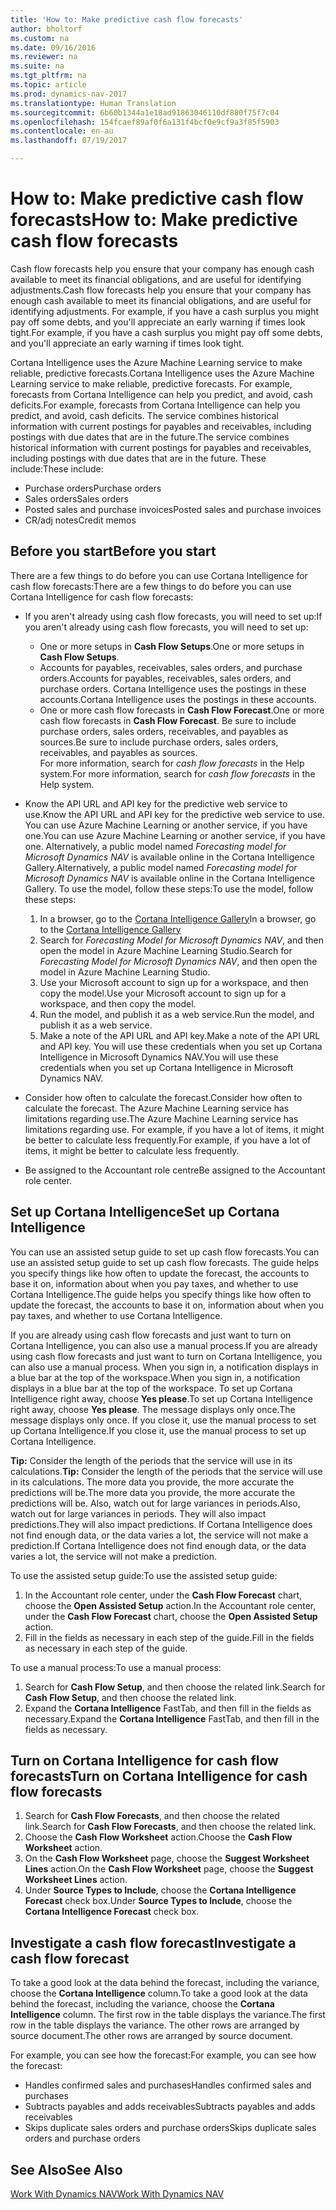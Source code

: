 ```yaml
---
title: 'How to: Make predictive cash flow forecasts'
author: bholtorf
ms.custom: na
ms.date: 09/16/2016
ms.reviewer: na
ms.suite: na
ms.tgt_pltfrm: na
ms.topic: article
ms.prod: dynamics-nav-2017
ms.translationtype: Human Translation
ms.sourcegitcommit: 6b60b1344a1e18ad91863046110df880f75f7c04
ms.openlocfilehash: 154fcaef89af0f6a131f4bcf0e9cf9a3f85f5903
ms.contentlocale: en-au
ms.lasthandoff: 07/19/2017

---
```


# <a name="how-to-make-predictive-cash-flow-forecasts"></a><span data-ttu-id="3cd10-102">How to: Make predictive cash flow forecasts</span><span class="sxs-lookup"><span data-stu-id="3cd10-102">How to: Make predictive cash flow forecasts</span></span>
<span data-ttu-id="3cd10-103">Cash flow forecasts help you ensure that your company has enough cash available to meet its financial obligations, and are useful for identifying adjustments.</span><span class="sxs-lookup"><span data-stu-id="3cd10-103">Cash flow forecasts help you ensure that your company has enough cash available to meet its financial obligations, and are useful for identifying adjustments.</span></span> <span data-ttu-id="3cd10-104">For example, if you have a cash surplus you might pay off some debts, and you'll appreciate an early warning if times look tight.</span><span class="sxs-lookup"><span data-stu-id="3cd10-104">For example, if you have a cash surplus you might pay off some debts, and you'll appreciate an early warning if times look tight.</span></span> 

<span data-ttu-id="3cd10-105">Cortana Intelligence uses the Azure Machine Learning service to make reliable, predictive forecasts.</span><span class="sxs-lookup"><span data-stu-id="3cd10-105">Cortana Intelligence uses the Azure Machine Learning service to make reliable, predictive forecasts.</span></span> <span data-ttu-id="3cd10-106">For example, forecasts from Cortana Intelligence can help you predict, and avoid, cash deficits.</span><span class="sxs-lookup"><span data-stu-id="3cd10-106">For example, forecasts from Cortana Intelligence can help you predict, and avoid, cash deficits.</span></span> <span data-ttu-id="3cd10-107">The service combines historical information with current postings for payables and receivables, including postings with due dates that are in the future.</span><span class="sxs-lookup"><span data-stu-id="3cd10-107">The service combines historical information with current postings for payables and receivables, including postings with due dates that are in the future.</span></span> <span data-ttu-id="3cd10-108">These include:</span><span class="sxs-lookup"><span data-stu-id="3cd10-108">These include:</span></span>
* <span data-ttu-id="3cd10-109">Purchase orders</span><span class="sxs-lookup"><span data-stu-id="3cd10-109">Purchase orders</span></span>
* <span data-ttu-id="3cd10-110">Sales orders</span><span class="sxs-lookup"><span data-stu-id="3cd10-110">Sales orders</span></span>
* <span data-ttu-id="3cd10-111">Posted sales and purchase invoices</span><span class="sxs-lookup"><span data-stu-id="3cd10-111">Posted sales and purchase invoices</span></span>
* <span data-ttu-id="3cd10-112">CR/adj notes</span><span class="sxs-lookup"><span data-stu-id="3cd10-112">Credit memos</span></span>

## <a name="before-you-start"></a><span data-ttu-id="3cd10-113">Before you start</span><span class="sxs-lookup"><span data-stu-id="3cd10-113">Before you start</span></span>  
<span data-ttu-id="3cd10-114">There are a few things to do before you can use Cortana Intelligence for cash flow forecasts:</span><span class="sxs-lookup"><span data-stu-id="3cd10-114">There are a few things to do before you can use Cortana Intelligence for cash flow forecasts:</span></span> 
* <span data-ttu-id="3cd10-115">If you aren't already using cash flow forecasts, you will need to set up:</span><span class="sxs-lookup"><span data-stu-id="3cd10-115">If you aren't already using cash flow forecasts, you will need to set up:</span></span>
    * <span data-ttu-id="3cd10-116">One or more setups in **Cash Flow Setups**.</span><span class="sxs-lookup"><span data-stu-id="3cd10-116">One or more setups in **Cash Flow Setups**.</span></span> 
    * <span data-ttu-id="3cd10-117">Accounts for payables, receivables, sales orders, and purchase orders.</span><span class="sxs-lookup"><span data-stu-id="3cd10-117">Accounts for payables, receivables, sales orders, and purchase orders.</span></span> <span data-ttu-id="3cd10-118">Cortana Intelligence uses the postings in these accounts.</span><span class="sxs-lookup"><span data-stu-id="3cd10-118">Cortana Intelligence uses the postings in these accounts.</span></span>
    * <span data-ttu-id="3cd10-119">One or more cash flow forecasts in **Cash Flow Forecast**.</span><span class="sxs-lookup"><span data-stu-id="3cd10-119">One or more cash flow forecasts in **Cash Flow Forecast**.</span></span> <span data-ttu-id="3cd10-120">Be sure to include purchase orders, sales orders, receivables, and payables as sources.</span><span class="sxs-lookup"><span data-stu-id="3cd10-120">Be sure to include purchase orders, sales orders, receivables, and payables as sources.</span></span>  
    <span data-ttu-id="3cd10-121">For more information, search for _cash flow forecasts_ in the Help system.</span><span class="sxs-lookup"><span data-stu-id="3cd10-121">For more information, search for _cash flow forecasts_ in the Help system.</span></span> 
* <span data-ttu-id="3cd10-122">Know the API URL and API key for the predictive web service to use.</span><span class="sxs-lookup"><span data-stu-id="3cd10-122">Know the API URL and API key for the predictive web service to use.</span></span>  
    <span data-ttu-id="3cd10-123">You can use Azure Machine Learning or another service, if you have one.</span><span class="sxs-lookup"><span data-stu-id="3cd10-123">You can use Azure Machine Learning or another service, if you have one.</span></span> <span data-ttu-id="3cd10-124">Alternatively, a public model named _Forecasting model for Microsoft Dynamics NAV_ is available online in the Cortana Intelligence Gallery.</span><span class="sxs-lookup"><span data-stu-id="3cd10-124">Alternatively, a public model named _Forecasting model for Microsoft Dynamics NAV_ is available online in the Cortana Intelligence Gallery.</span></span> <span data-ttu-id="3cd10-125">To use the model, follow these steps:</span><span class="sxs-lookup"><span data-stu-id="3cd10-125">To use the model, follow these steps:</span></span>

    1. <span data-ttu-id="3cd10-126">In a browser, go to the [Cortana Intelligence Gallery](https://go.microsoft.com/fwlink/?linkid=828352)</span><span class="sxs-lookup"><span data-stu-id="3cd10-126">In a browser, go to the [Cortana Intelligence Gallery](https://go.microsoft.com/fwlink/?linkid=828352)</span></span>
    2. <span data-ttu-id="3cd10-127">Search for _Forecasting Model for Microsoft Dynamics NAV_, and then open the model in Azure Machine Learning Studio.</span><span class="sxs-lookup"><span data-stu-id="3cd10-127">Search for _Forecasting Model for Microsoft Dynamics NAV_, and then open the model in Azure Machine Learning Studio.</span></span>
    3. <span data-ttu-id="3cd10-128">Use your Microsoft account to sign up for a workspace, and then copy the model.</span><span class="sxs-lookup"><span data-stu-id="3cd10-128">Use your Microsoft account to sign up for a workspace, and then copy the model.</span></span>
    4. <span data-ttu-id="3cd10-129">Run the model, and publish it as a web service.</span><span class="sxs-lookup"><span data-stu-id="3cd10-129">Run the model, and publish it as a web service.</span></span>
    5. <span data-ttu-id="3cd10-130">Make a note of the API URL and API key.</span><span class="sxs-lookup"><span data-stu-id="3cd10-130">Make a note of the API URL and API key.</span></span> <span data-ttu-id="3cd10-131">You will use these credentials when you set up Cortana Intelligence in Microsoft Dynamics NAV.</span><span class="sxs-lookup"><span data-stu-id="3cd10-131">You will use these credentials when you set up Cortana Intelligence in Microsoft Dynamics NAV.</span></span>  

* <span data-ttu-id="3cd10-132">Consider how often to calculate the forecast.</span><span class="sxs-lookup"><span data-stu-id="3cd10-132">Consider how often to calculate the forecast.</span></span> <span data-ttu-id="3cd10-133">The Azure Machine Learning service has limitations regarding use.</span><span class="sxs-lookup"><span data-stu-id="3cd10-133">The Azure Machine Learning service has limitations regarding use.</span></span> <span data-ttu-id="3cd10-134">For example, if you have a lot of items, it might be better to calculate less frequently.</span><span class="sxs-lookup"><span data-stu-id="3cd10-134">For example, if you have a lot of items, it might be better to calculate less frequently.</span></span> 
* <span data-ttu-id="3cd10-135">Be assigned to the Accountant role centre</span><span class="sxs-lookup"><span data-stu-id="3cd10-135">Be assigned to the Accountant role center.</span></span> 

## <a name="set-up-cortana-intelligence"></a><span data-ttu-id="3cd10-136">Set up Cortana Intelligence</span><span class="sxs-lookup"><span data-stu-id="3cd10-136">Set up Cortana Intelligence</span></span>
<span data-ttu-id="3cd10-137">You can use an assisted setup guide to set up cash flow forecasts.</span><span class="sxs-lookup"><span data-stu-id="3cd10-137">You can use an assisted setup guide to set up cash flow forecasts.</span></span> <span data-ttu-id="3cd10-138">The guide helps you specify things like how often to update the forecast, the accounts to base it on, information about when you pay taxes, and whether to use Cortana Intelligence.</span><span class="sxs-lookup"><span data-stu-id="3cd10-138">The guide helps you specify things like how often to update the forecast, the accounts to base it on, information about when you pay taxes, and whether to use Cortana Intelligence.</span></span>  

<span data-ttu-id="3cd10-139">If you are already using cash flow forecasts and just want to turn on Cortana Intelligence, you can also use a manual process.</span><span class="sxs-lookup"><span data-stu-id="3cd10-139">If you are already using cash flow forecasts and just want to turn on Cortana Intelligence, you can also use a manual process.</span></span> <span data-ttu-id="3cd10-140">When you sign in, a notification displays in a blue bar at the top of the workspace.</span><span class="sxs-lookup"><span data-stu-id="3cd10-140">When you sign in, a notification displays in a blue bar at the top of the workspace.</span></span> <span data-ttu-id="3cd10-141">To set up Cortana Intelligence right away, choose **Yes please**.</span><span class="sxs-lookup"><span data-stu-id="3cd10-141">To set up Cortana Intelligence right away, choose **Yes please**.</span></span> <span data-ttu-id="3cd10-142">The message displays only once.</span><span class="sxs-lookup"><span data-stu-id="3cd10-142">The message displays only once.</span></span> <span data-ttu-id="3cd10-143">If you close it, use the manual process to set up Cortana Intelligence.</span><span class="sxs-lookup"><span data-stu-id="3cd10-143">If you close it, use the manual process to set up Cortana Intelligence.</span></span>  

<span data-ttu-id="3cd10-144">**Tip:** Consider the length of the periods that the service will use in its calculations.</span><span class="sxs-lookup"><span data-stu-id="3cd10-144">**Tip:** Consider the length of the periods that the service will use in its calculations.</span></span> <span data-ttu-id="3cd10-145">The more data you provide, the more accurate the predictions will be.</span><span class="sxs-lookup"><span data-stu-id="3cd10-145">The more data you provide, the more accurate the predictions will be.</span></span> <span data-ttu-id="3cd10-146">Also, watch out for large variances in periods.</span><span class="sxs-lookup"><span data-stu-id="3cd10-146">Also, watch out for large variances in periods.</span></span> <span data-ttu-id="3cd10-147">They will also impact predictions.</span><span class="sxs-lookup"><span data-stu-id="3cd10-147">They will also impact predictions.</span></span> <span data-ttu-id="3cd10-148">If Cortana Intelligence does not find enough data, or the data varies a lot, the service will not make a prediction.</span><span class="sxs-lookup"><span data-stu-id="3cd10-148">If Cortana Intelligence does not find enough data, or the data varies a lot, the service will not make a prediction.</span></span> 

<span data-ttu-id="3cd10-149">To use the assisted setup guide:</span><span class="sxs-lookup"><span data-stu-id="3cd10-149">To use the assisted setup guide:</span></span>
1. <span data-ttu-id="3cd10-150">In the Accountant role center, under the **Cash Flow Forecast** chart, choose the **Open Assisted Setup** action.</span><span class="sxs-lookup"><span data-stu-id="3cd10-150">In the Accountant role center, under the **Cash Flow Forecast** chart, choose the **Open Assisted Setup** action.</span></span>
2. <span data-ttu-id="3cd10-151">Fill in the fields as necessary in each step of the guide.</span><span class="sxs-lookup"><span data-stu-id="3cd10-151">Fill in the fields as necessary in each step of the guide.</span></span>

<span data-ttu-id="3cd10-152">To use a manual process:</span><span class="sxs-lookup"><span data-stu-id="3cd10-152">To use a manual process:</span></span>
1. <span data-ttu-id="3cd10-153">Search for **Cash Flow Setup**, and then choose the related link.</span><span class="sxs-lookup"><span data-stu-id="3cd10-153">Search for **Cash Flow Setup**, and then choose the related link.</span></span>
2. <span data-ttu-id="3cd10-154">Expand the **Cortana Intelligence** FastTab, and then fill in the fields as necessary.</span><span class="sxs-lookup"><span data-stu-id="3cd10-154">Expand the **Cortana Intelligence** FastTab, and then fill in the fields as necessary.</span></span>

## <a name="turn-on-cortana-intelligence-for-cash-flow-forecasts"></a><span data-ttu-id="3cd10-155">Turn on Cortana Intelligence for cash flow forecasts</span><span class="sxs-lookup"><span data-stu-id="3cd10-155">Turn on Cortana Intelligence for cash flow forecasts</span></span>
1. <span data-ttu-id="3cd10-156">Search for **Cash Flow Forecasts**, and then choose the related link.</span><span class="sxs-lookup"><span data-stu-id="3cd10-156">Search for **Cash Flow Forecasts**, and then choose the related link.</span></span>
2. <span data-ttu-id="3cd10-157">Choose the **Cash Flow Worksheet** action.</span><span class="sxs-lookup"><span data-stu-id="3cd10-157">Choose the **Cash Flow Worksheet** action.</span></span>
3. <span data-ttu-id="3cd10-158">On the **Cash Flow Worksheet** page, choose the **Suggest Worksheet Lines** action.</span><span class="sxs-lookup"><span data-stu-id="3cd10-158">On the **Cash Flow Worksheet** page, choose the **Suggest Worksheet Lines** action.</span></span>  
4. <span data-ttu-id="3cd10-159">Under **Source Types to Include**, choose the **Cortana Intelligence Forecast** check box.</span><span class="sxs-lookup"><span data-stu-id="3cd10-159">Under **Source Types to Include**, choose the **Cortana Intelligence Forecast** check box.</span></span>

## <a name="investigate-a-cash-flow-forecast"></a><span data-ttu-id="3cd10-160">Investigate a cash flow forecast</span><span class="sxs-lookup"><span data-stu-id="3cd10-160">Investigate a cash flow forecast</span></span>
<span data-ttu-id="3cd10-161">To take a good look at the data behind the forecast, including the variance, choose the **Cortana Intelligence** column.</span><span class="sxs-lookup"><span data-stu-id="3cd10-161">To take a good look at the data behind the forecast, including the variance, choose the **Cortana Intelligence** column.</span></span> <span data-ttu-id="3cd10-162">The first row in the table displays the variance.</span><span class="sxs-lookup"><span data-stu-id="3cd10-162">The first row in the table displays the variance.</span></span> <span data-ttu-id="3cd10-163">The other rows are arranged by source document.</span><span class="sxs-lookup"><span data-stu-id="3cd10-163">The other rows are arranged by source document.</span></span>  

<span data-ttu-id="3cd10-164">For example, you can see how the forecast:</span><span class="sxs-lookup"><span data-stu-id="3cd10-164">For example, you can see how the forecast:</span></span>    
* <span data-ttu-id="3cd10-165">Handles confirmed sales and purchases</span><span class="sxs-lookup"><span data-stu-id="3cd10-165">Handles confirmed sales and purchases</span></span> 
* <span data-ttu-id="3cd10-166">Subtracts payables and adds receivables</span><span class="sxs-lookup"><span data-stu-id="3cd10-166">Subtracts payables and adds receivables</span></span>
* <span data-ttu-id="3cd10-167">Skips duplicate sales orders and purchase orders</span><span class="sxs-lookup"><span data-stu-id="3cd10-167">Skips duplicate sales orders and purchase orders</span></span>

## <a name="see-also"></a><span data-ttu-id="3cd10-168">See Also</span><span class="sxs-lookup"><span data-stu-id="3cd10-168">See Also</span></span>  
[<span data-ttu-id="3cd10-169">Work With Dynamics NAV</span><span class="sxs-lookup"><span data-stu-id="3cd10-169">Work With Dynamics NAV</span></span>](ui-work-product.md)

